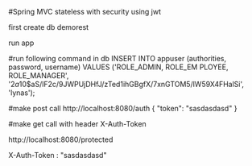 #Spring MVC stateless with security using jwt

first create db demorest

run app

#run following command in db 
INSERT INTO appuser (authorities, password, username) 
VALUES ('ROLE_ADMIN, ROLE_EM PLOYEE, ROLE_MANAGER', '$2a$10$aS/lF2c/9JWPUjDHfJ/zTed1ihGBgfX/7xnGTOM5/lW59X4FHalSi', 'lynas');

#make post call
http://localhost:8080/auth
{
  "token": "sasdasdasd"
}

#make get call with header X-Auth-Token

http://localhost:8080/protected

X-Auth-Token : "sasdasdasd"

